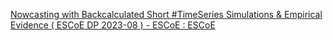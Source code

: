 [Nowcasting with Backcalculated Short #TimeSeries Simulations & Empirical Evidence ( ESCoE DP 2023-08 ) - ESCoE : ESCoE](https://qi.tc/qi/113736)